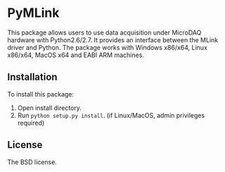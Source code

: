 # PyMLink 

This package allows users to use data acquisition under MicroDAQ hardware with Python2.6/2.7. 
It provides an interface between the MLink driver and Python. 
The package works with Windows x86/x64, Linux x86/x64, MacOS x64 and EABI ARM machines.

## Installation

To install this package:<br />
1. Open install directory.<br /> 
2. Run `python setup.py install`. (if Linux/MacOS, admin privileges required)


## License

The BSD license. 
